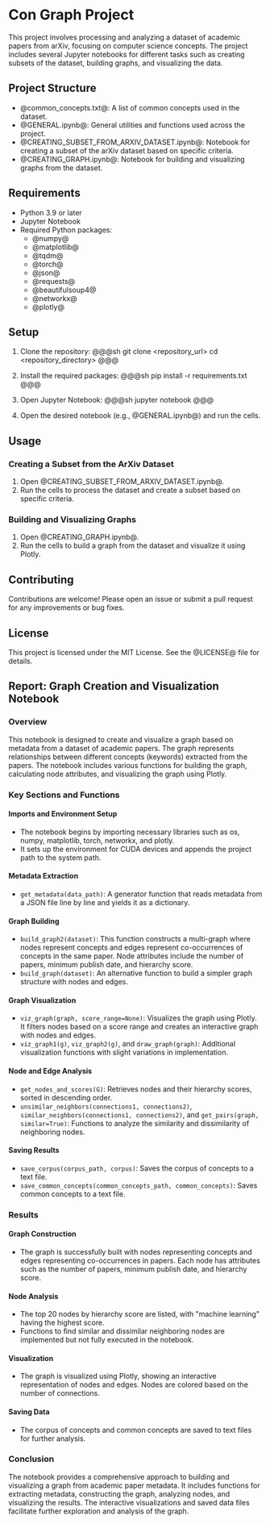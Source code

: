 # Con Graph Project

This project involves processing and analyzing a dataset of academic papers from arXiv, focusing on computer science concepts. The project includes several Jupyter notebooks for different tasks such as creating subsets of the dataset, building graphs, and visualizing the data.

## Project Structure

- @common_concepts.txt@: A list of common concepts used in the dataset.
- @GENERAL.ipynb@: General utilities and functions used across the project.
- @CREATING_SUBSET_FROM_ARXIV_DATASET.ipynb@: Notebook for creating a subset of the arXiv dataset based on specific criteria.
- @CREATING_GRAPH.ipynb@: Notebook for building and visualizing graphs from the dataset.

## Requirements

- Python 3.9 or later
- Jupyter Notebook
- Required Python packages:
  - @numpy@
  - @matplotlib@
  - @tqdm@
  - @torch@
  - @json@
  - @requests@
  - @beautifulsoup4@
  - @networkx@
  - @plotly@

## Setup

1. Clone the repository:
   @@@sh
   git clone <repository_url>
   cd <repository_directory>
   @@@

2. Install the required packages:
   @@@sh
   pip install -r requirements.txt
   @@@

3. Open Jupyter Notebook:
   @@@sh
   jupyter notebook
   @@@

4. Open the desired notebook (e.g., @GENERAL.ipynb@) and run the cells.

## Usage

### Creating a Subset from the ArXiv Dataset

1. Open @CREATING_SUBSET_FROM_ARXIV_DATASET.ipynb@.
2. Run the cells to process the dataset and create a subset based on specific criteria.

### Building and Visualizing Graphs

1. Open @CREATING_GRAPH.ipynb@.
2. Run the cells to build a graph from the dataset and visualize it using Plotly.

## Contributing

Contributions are welcome! Please open an issue or submit a pull request for any improvements or bug fixes.

## License

This project is licensed under the MIT License. See the @LICENSE@ file for details.


## Report: Graph Creation and Visualization Notebook

### Overview
This notebook is designed to create and visualize a graph based on metadata from a dataset of academic papers. The graph represents relationships between different concepts (keywords) extracted from the papers. The notebook includes various functions for building the graph, calculating node attributes, and visualizing the graph using Plotly.

### Key Sections and Functions

#### Imports and Environment Setup
- The notebook begins by importing necessary libraries such as os, numpy, matplotlib, torch, networkx, and plotly.
- It sets up the environment for CUDA devices and appends the project path to the system path.

#### Metadata Extraction
- `get_metadata(data_path)`: A generator function that reads metadata from a JSON file line by line and yields it as a dictionary.

#### Graph Building
- `build_graph2(dataset)`: This function constructs a multi-graph where nodes represent concepts and edges represent co-occurrences of concepts in the same paper. Node attributes include the number of papers, minimum publish date, and hierarchy score.
- `build_graph(dataset)`: An alternative function to build a simpler graph structure with nodes and edges.

#### Graph Visualization
- `viz_graph(graph, score_range=None)`: Visualizes the graph using Plotly. It filters nodes based on a score range and creates an interactive graph with nodes and edges.
- `viz_graph1(g)`, `viz_graph2(g)`, and `draw_graph(graph)`: Additional visualization functions with slight variations in implementation.

#### Node and Edge Analysis
- `get_nodes_and_scores(G)`: Retrieves nodes and their hierarchy scores, sorted in descending order.
- `unsimilar_neighbors(connections1, connections2)`, `similar_neighbors(connections1, connections2)`, and `get_pairs(graph, similar=True)`: Functions to analyze the similarity and dissimilarity of neighboring nodes.

#### Saving Results
- `save_corpus(corpus_path, corpus)`: Saves the corpus of concepts to a text file.
- `save_common_concepts(common_concepts_path, common_concepts)`: Saves common concepts to a text file.

### Results

#### Graph Construction
- The graph is successfully built with nodes representing concepts and edges representing co-occurrences in papers. Each node has attributes such as the number of papers, minimum publish date, and hierarchy score.

#### Node Analysis
- The top 20 nodes by hierarchy score are listed, with "machine learning" having the highest score.
- Functions to find similar and dissimilar neighboring nodes are implemented but not fully executed in the notebook.

#### Visualization
- The graph is visualized using Plotly, showing an interactive representation of nodes and edges. Nodes are colored based on the number of connections.

#### Saving Data
- The corpus of concepts and common concepts are saved to text files for further analysis.

### Conclusion
The notebook provides a comprehensive approach to building and visualizing a graph from academic paper metadata. It includes functions for extracting metadata, constructing the graph, analyzing nodes, and visualizing the results. The interactive visualizations and saved data files facilitate further exploration and analysis of the graph.